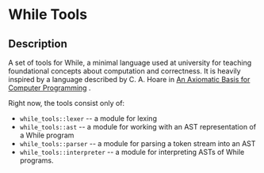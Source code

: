 # While Tools

## Description

A set of tools for While, a minimal language used at university for teaching
foundational concepts about computation and correctness. It is heavily inspired
by a language described by C. A. Hoare in
[An Axiomatic Basis for Computer Programming](https://dl.acm.org/doi/10.1145/363235.363259)
.

Right now, the tools consist only of:

- `while_tools::lexer` -- a module for lexing
- `while_tools::ast` -- a module for working with an AST representation of a
  While program
- `while_tools::parser` -- a module for parsing a token stream into an AST
- `while_tools::interpreter` -- a module for interpreting ASTs of While
  programs.
